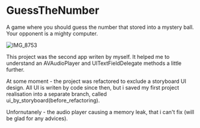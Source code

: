 # GuessTheNumber
A game where you should guess the number that stored into a mystery ball. Your opponent is a mighty computer.

![IMG_8753](https://user-images.githubusercontent.com/82824022/209808649-24a54dc6-52b1-4ba0-9fc1-1d11fba9531a.PNG)

This project was the second app writen by myself. It helped me to understand an AVAudioPlayer and UITextFieldDelegate methods a little further.

At some moment - the project was refactored to exclude a storyboard UI design. All UI is writen by code since then, but i saved my first project realisation into a separate branch, called ui_by_storyboard(before_refactoring).

Unfornutanely - the audio player causing a memory leak, that i can't fix (will be glad for any advices).
